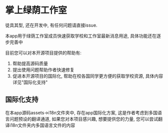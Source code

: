 # 掌上绿荫工作室

徒具其型, 还在开发中, 有任何问题请直接issue.

本app用于绿荫工作室成员快速获取学校和工作室最新消息用途, 具体功能还在逐步完善中

目前您可以对本开源项目提供的帮助有: 

1. 帮助提高源码质量
2. 提出使用问题帮助作者快速修复
3. 促进本开源项目的国际化, 帮助在校各国同学更方便的获取学校资源, 具体内容详见"国际化支持"

## 国际化支持

在本app源码assets->i18n文件夹中, 存在app国际化方案, 这是作者考虑到多国语言问题预设的翻译通道, 如果您对本项目感兴趣, 想要提供您的力量, 您可以尝试翻译i18n文件夹内多国语言文件的内容